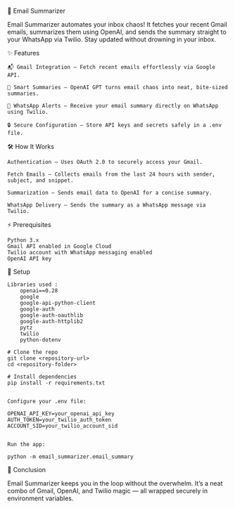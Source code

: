 
📧 Email Summarizer

Email Summarizer automates your inbox chaos! It fetches your recent Gmail emails, summarizes them using OpenAI, and sends the summary straight to your WhatsApp via Twilio. Stay updated without drowning in your inbox.

✨ Features

    📬 Gmail Integration – Fetch recent emails effortlessly via Google API.

    📝 Smart Summaries – OpenAI GPT turns email chaos into neat, bite-sized summaries.

    📱 WhatsApp Alerts – Receive your email summary directly on WhatsApp using Twilio.

    🔒 Secure Configuration – Store API keys and secrets safely in a .env file.

🛠 How It Works

    Authentication – Uses OAuth 2.0 to securely access your Gmail.
    
    Fetch Emails – Collects emails from the last 24 hours with sender, subject, and snippet.
    
    Summarization – Sends email data to OpenAI for a concise summary.
    
    WhatsApp Delivery – Sends the summary as a WhatsApp message via Twilio.


⚡ Prerequisites

    Python 3.x
    Gmail API enabled in Google Cloud
    Twilio account with WhatsApp messaging enabled
    OpenAI API key





🚀 Setup

    Libraries used :
        openai==0.28
        google
        google-api-python-client
        google-auth
        google-auth-oauthlib
        google-auth-httplib2
        pytz
        twilio
        python-dotenv

    # Clone the repo
    git clone <repository-url>
    cd <repository-folder>
    
    # Install dependencies
    pip install -r requirements.txt
    
    
    Configure your .env file:
    
    OPENAI_API_KEY=your_openai_api_key
    AUTH_TOKEN=your_twilio_auth_token
    ACCOUNT_SID=your_twilio_account_sid


    Run the app:
    
    python -m email_summarizer.email_summary

🎯 Conclusion

Email Summarizer keeps you in the loop without the overwhelm. It’s a neat combo of Gmail, OpenAI, and Twilio magic — all wrapped securely in environment variables.
